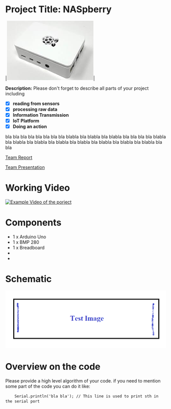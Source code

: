 
# Project Title: NASpberry
|![Raspberry](assets/Raspberry-pic.jpg)|

**Description:**  Please don't forget to describe all parts of your project including 
 - [x] **reading from sensors** 
 - [x] **processing raw data**
 - [x] **Information Transmission**
 - [x] **IoT Platform**
 - [x] **Doing an action**

bla bla bla bla bla bla bla bla blabla bla blabla bla blabla bla bla  bla bla blabla bla blabla bla blabla bla blabla bla blabla bla blabla bla blabla bla blabla bla bla

[Team Report](doc/report.pdf) 

[Team Presentation](doc/presentation.pdf)

# Working Video

 [![Example Video of the porject](https://img.youtube.com/vi/ucZl6vQ_8Uo/0.jpg)](https://www.youtube.com/watch?v=ucZl6vQ_8Uo)

# Components
- 1 x Arduino Uno
- 1 x BMP 280
- 1 x Breadboard
- 
- 
# Schematic
![schema](doc/photo.png?raw=true)

# Overview on the code
Please provide a high level algorithm of your code. if you need to mention some part of the code you can do it like:
```Arduino
	Serial.println('bla bla'); // This line is used to print sth in the serial port
``` 


